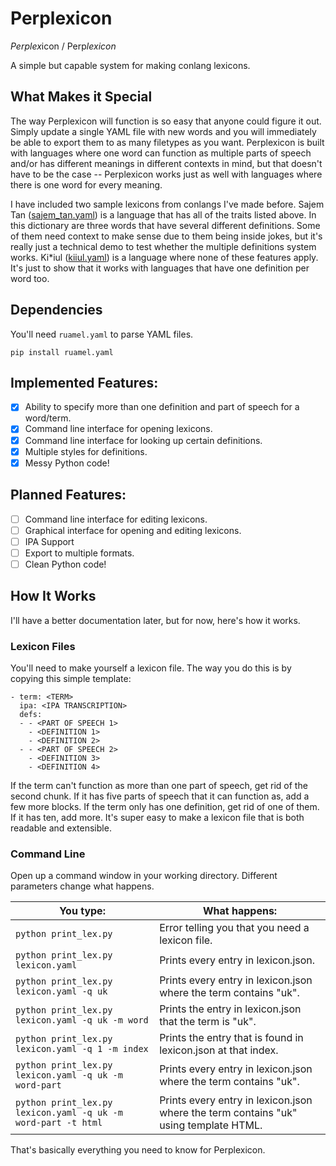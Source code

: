 # Perplexicon

*Perplex*icon / Perp*lexicon*

A simple but capable system for making conlang lexicons. 

## What Makes it Special

The way Perplexicon will function is so easy that anyone could figure it out. Simply update a single YAML file with new words and you will immediately be able to export them to as many filetypes as you want. Perplexicon is built with languages where one word can function as multiple parts of speech and/or has different meanings in different contexts in mind, but that doesn't have to be the case -- Perplexicon works just as well with languages where there is one word for every meaning.

I have included two sample lexicons from conlangs I've made before. Sajem Tan ([sajem_tan.yaml](https://github.com/CodeTriangle/Perplexicon/blob/master/sajem_tan.yaml)) is a language that has all of the traits listed above. In this dictionary are three words that have several different definitions. Some of them need context to make sense due to them being inside jokes, but it's really just a technical demo to test whether the multiple definitions system works. Ki\*iul ([kiiul.yaml](https://github.com/CodeTriangle/Perplexicon/blob/master/kiiul.yaml)) is a language where none of these features apply. It's just to show that it works with languages that have one definition per word too.

## Dependencies

You'll need `ruamel.yaml` to parse YAML files. 

    pip install ruamel.yaml

## Implemented Features:

- [x] Ability to specify more than one definition and part of speech for a word/term.
- [x] Command line interface for opening lexicons.
- [x] Command line interface for looking up certain definitions.
- [x] Multiple styles for definitions.
- [x] Messy Python code!

## Planned Features:

- [ ] Command line interface for editing lexicons.
- [ ] Graphical interface for opening and editing lexicons.
- [ ] IPA Support
- [ ] Export to multiple formats.
- [ ] Clean Python code!

## How It Works

I'll have a better documentation later, but for now, here's how it works.

### Lexicon Files

You'll need to make yourself a lexicon file. The way you do this is by copying this simple template:

    - term: <TERM>
      ipa: <IPA TRANSCRIPTION>
      defs:
      - - <PART OF SPEECH 1>
        - <DEFINITION 1>
        - <DEFINITION 2>
      - - <PART OF SPEECH 2>
        - <DEFINITION 3>
        - <DEFINITION 4>

If the term can't function as more than one part of speech, get rid of the second chunk. If it has five parts of speech that it can function as, add a few more blocks. If the term only has one definition, get rid of one of them. If it has ten, add more. It's super easy to make a lexicon file that is both readable and extensible.

### Command Line

Open up a command window in your working directory. Different parameters change what happens.

| You type: | What happens: |
|-----------|---------------|
| `python print_lex.py` | Error telling you that you need a lexicon file. |
| `python print_lex.py lexicon.yaml` | Prints every entry in lexicon.json. |
| `python print_lex.py lexicon.yaml -q uk` | Prints every entry in lexicon.json where the term contains "uk". |
| `python print_lex.py lexicon.yaml -q uk -m word` | Prints the entry in lexicon.json that the term is "uk". |
| `python print_lex.py lexicon.yaml -q 1 -m index` | Prints the entry that is found in lexicon.json at that index. |
| `python print_lex.py lexicon.yaml -q uk -m word-part` | Prints every entry in lexicon.json where the term contains "uk". |
| `python print_lex.py lexicon.yaml -q uk -m word-part -t html` | Prints every entry in lexicon.json where the term contains "uk" using template HTML. |

That's basically everything you need to know for Perplexicon.
